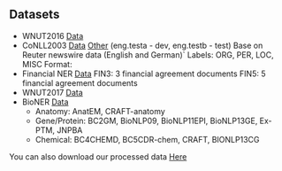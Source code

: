 ## Datasets

- WNUT2016 [Data](https://github.com/aritter/twitter_nlp/tree/master/data/annotated/wnut16)
- CoNLL2003 [Data](https://github.com/synalp/NER/tree/master/corpus/CoNLL-2003) [Other](https://nlp.stanford.edu/projects/project-ner.shtml)
    (eng.testa - dev, eng.testb - test)
    Base on Reuter newswire data (English and German)`
    Labels: ORG, PER, LOC, MISC
    Format: <Token> <POS tag> <chunk tag> <NER tag>
- Financial NER [Data](http://people.eng.unimelb.edu.au/tbaldwin/resources/finance-sec)
    FIN3: 3 financial agreement documents
    FIN5: 5 financial agreement documents
- WNUT2017 [Data](https://noisy-text.github.io/2017/emerging-rare-entities.html)
- BioNER [Data](https://github.com/cambridgeltl/MTL-Bioinformatics-2016)
    + Anatomy: AnatEM, CRAFT-anatomy
    + Gene/Protein: BC2GM, BioNLP09, BioNLP11EPI, BioNLP13GE, Ex-PTM, JNPBA
    + Chemical: BC4CHEMD, BC5CDR-chem, CRAFT, BIONLP13CG   
    
You can also download our processed data [Here](https://drive.google.com/file/d/1JsRG7RirgjTyx0q1oBT3O2yfaE9kG-wB/view?usp=sharing)